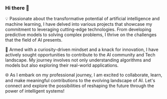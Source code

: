 ### Hi there 👋
💡 Passionate about the transformative potential of artificial intelligence and machine learning, I have delved into various projects that showcase my commitment to leveraging cutting-edge technologies. From developing predictive models to solving complex problems, I thrive on the challenges that the field of AI presents.

🚀 Armed with a curiosity-driven mindset and a knack for innovation, I have actively sought opportunities to contribute to the AI community and Tech landscape. My journey involves not only understanding algorithms and models but also exploring their real-world applications.

🌐 As I embark on my professional journey, I am excited to collaborate, learn, and make meaningful contributions to the evolving landscape of AI. Let's connect and explore the possibilities of reshaping the future through the power of intelligent systems!

<!--
**Ojobamiche/Ojobamiche** is a ✨ _special_ ✨ repository because its `README.md` (this file) appears on your GitHub profile.

Here are some ideas to get you started:

- 🔭 I’m currently working on ...
- 🌱 I’m currently learning ...
- 👯 I’m looking to collaborate on ...
- 🤔 I’m looking for help with ...
- 💬 Ask me about ...
- 📫 How to reach me: ...
- 😄 Pronouns: ...
- ⚡ Fun fact: ...
-->
